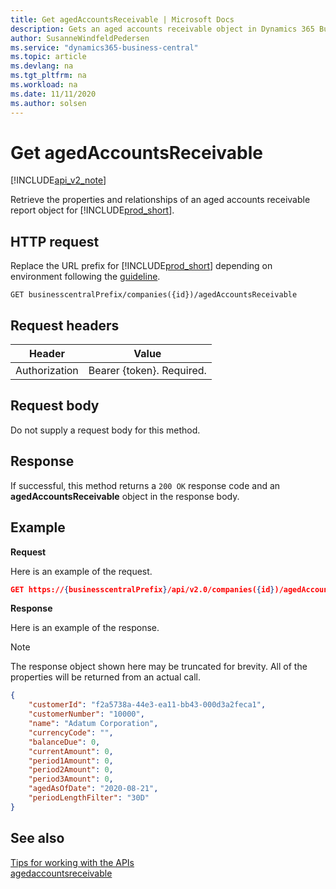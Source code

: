 ```yaml
--- 
title: Get agedAccountsReceivable | Microsoft Docs
description: Gets an aged accounts receivable object in Dynamics 365 Business Central.
author: SusanneWindfeldPedersen
ms.service: "dynamics365-business-central"
ms.topic: article
ms.devlang: na
ms.tgt_pltfrm: na
ms.workload: na
ms.date: 11/11/2020
ms.author: solsen
---
```


# Get agedAccountsReceivable

[!INCLUDE[api_v2_note](../../includes/api_v2_note.md)]

Retrieve the properties and relationships of an aged accounts receivable report object for [!INCLUDE[prod_short](../../../includes/prod_short.md)].

## HTTP request
Replace the URL prefix for [!INCLUDE[prod_short](../../../includes/prod_short.md)] depending on environment following the [guideline](../../v2.0/endpoints-apis-for-dynamics.md).
```
GET businesscentralPrefix/companies({id})/agedAccountsReceivable
```

## Request headers

|Header|Value|
|------|-----|
|Authorization  |Bearer {token}. Required. |

## Request body
Do not supply a request body for this method.

## Response
If successful, this method returns a ```200 OK``` response code and an **agedAccountsReceivable** object in the response body.

## Example

**Request**

Here is an example of the request.

```json
GET https://{businesscentralPrefix}/api/v2.0/companies({id})/agedAccountsReceivable
```

**Response**

Here is an example of the response. 

> [!NOTE]  
>   The response object shown here may be truncated for brevity. All of the properties will be returned from an actual call.

```json
{
    "customerId": "f2a5738a-44e3-ea11-bb43-000d3a2feca1",
    "customerNumber": "10000",
    "name": "Adatum Corporation",
    "currencyCode": "",
    "balanceDue": 0,
    "currentAmount": 0,
    "period1Amount": 0,
    "period2Amount": 0,
    "period3Amount": 0,
    "agedAsOfDate": "2020-08-21",
    "periodLengthFilter": "30D"
}
```


## See also
[Tips for working with the APIs](../../developer/devenv-connect-apps-tips.md)    
[agedaccountsreceivable](../resources/dynamics_agedaccountsreceivable.md)    
